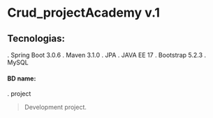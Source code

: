 # Crud_projectAcademy v.1

<h2>Tecnologias:</h2>
. Spring Boot 3.0.6
. Maven 3.1.0
. JPA 
. JAVA EE 17
. Bootstrap 5.2.3
. MySQL 

<h4>BD name:</h4>
. project


> Development project.
